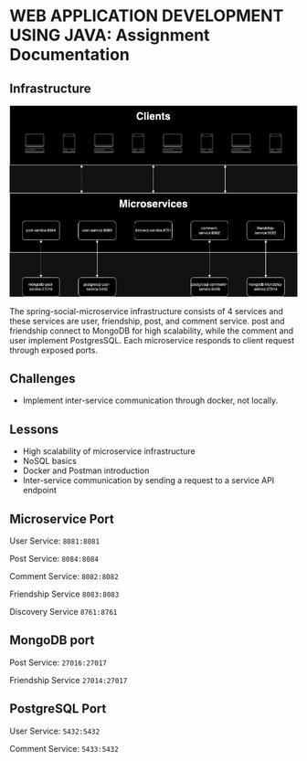 # WEB APPLICATION DEVELOPMENT USING JAVA: Assignment Documentation

## Infrastructure

![infrastructure](./assets/images/infrastructure.png)

The spring-social-microservice infrastructure consists of 4 services and these services are user, friendship, post, and
comment service. post and friendship connect to MongoDB for high scalability, while the comment and user implement
PostgresSQL. Each microservice responds to client request through exposed ports.

## Challenges

* Implement inter-service communication through docker, not locally.

## Lessons

* High scalability of microservice infrastructure
* NoSQL basics
* Docker and Postman introduction
* Inter-service communication by sending a request to a service API endpoint

## Microservice Port

User Service: `8081:8081`

Post Service: `8084:8084`

Comment Service: `8082:8082`

Friendship Service `8083:8083`

Discovery Service `8761:8761`

## MongoDB port

Post Service: `27016:27017`

Friendship Service `27014:27017`

## PostgreSQL Port

User Service: `5432:5432`

Comment Service: `5433:5432`